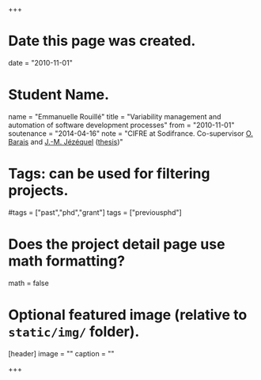 +++
# Date this page was created.
date = "2010-11-01"

# Student Name.
name = "Emmanuelle Rouillé"
title = "Variability management and automation of software development processes"
from = "2010-11-01"
soutenance = "2014-04-16"
note = "CIFRE at Sodifrance. Co-supervisor [O. Barais](http://olivier.barais.fr) and [J.-M. Jézéquel](http://www.irisa.fr/prive/jezequel) ([thesis](https://tel.archives-ouvertes.fr/tel-01061129/document))"

# Tags: can be used for filtering projects.
#tags = ["past","phd","grant"]
tags = ["previousphd"]

# Does the project detail page use math formatting?
math = false

# Optional featured image (relative to `static/img/` folder).
[header]
image = ""
caption = ""

+++
